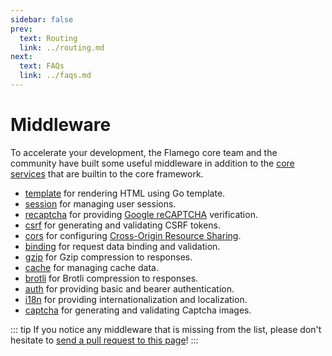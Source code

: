```yaml
---
sidebar: false
prev:
  text: Routing
  link: ../routing.md
next:
  text: FAQs
  link: ../faqs.md
---
```


# Middleware

To accelerate your development, the Flamego core team and the community have built some useful middleware in addition to the [core services](../core-services.md) that are builtin to the core framework.

- [template](https://github.com/flamego/template) for rendering HTML using Go template.
- [session](https://github.com/flamego/session) for managing user sessions.
- [recaptcha](https://github.com/flamego/recaptcha) for providing [Google reCAPTCHA](https://www.google.com/recaptcha/about/) verification.
- [csrf](https://github.com/flamego/csrf) for generating and validating CSRF tokens.
- [cors](https://github.com/flamego/cors) for configuring [Cross-Origin Resource Sharing](https://developer.mozilla.org/en-US/docs/Web/HTTP/CORS).
- [binding](https://github.com/flamego/binding) for request data binding and validation.
- [gzip](https://github.com/flamego/gzip) for Gzip compression to responses.
- [cache](https://github.com/flamego/cache) for managing cache data.
- [brotli](https://github.com/flamego/brotli) for Brotli compression to responses.
- [auth](https://github.com/flamego/auth) for providing basic and bearer authentication.
- [i18n](https://github.com/flamego/i18n) for providing internationalization and localization.
- [captcha](https://github.com/flamego/captcha) for generating and validating Captcha images.

::: tip
If you notice any middleware that is missing from the list, please don't hesitate to [send a pull request to this page](https://github.com/flamego/flamego.dev/edit/main/docs/middleware/README.md)!
:::
